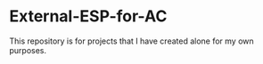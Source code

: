 # External-ESP-for-AC
This repository is for projects that I have created alone for my own purposes.
